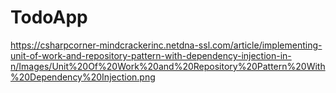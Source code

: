 # TodoApp

https://csharpcorner-mindcrackerinc.netdna-ssl.com/article/implementing-unit-of-work-and-repository-pattern-with-dependency-injection-in-n/Images/Unit%20Of%20Work%20and%20Repository%20Pattern%20With%20Dependency%20Injection.png
